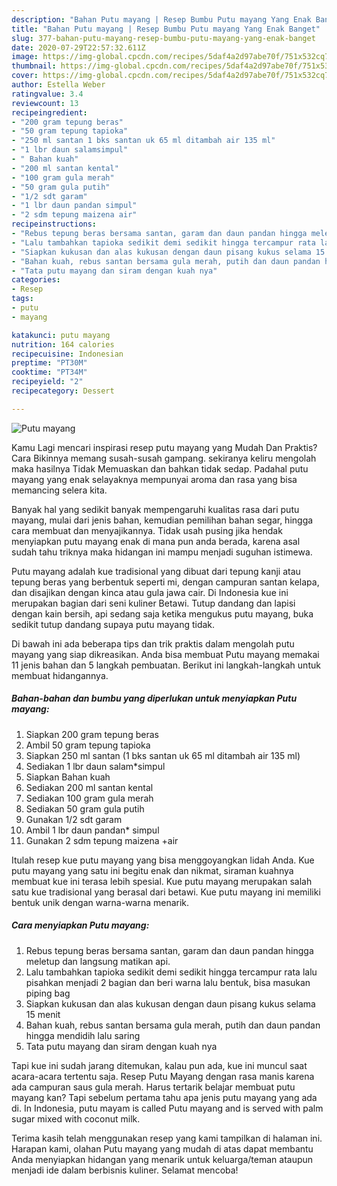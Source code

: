 ```yaml
---
description: "Bahan Putu mayang | Resep Bumbu Putu mayang Yang Enak Banget"
title: "Bahan Putu mayang | Resep Bumbu Putu mayang Yang Enak Banget"
slug: 377-bahan-putu-mayang-resep-bumbu-putu-mayang-yang-enak-banget
date: 2020-07-29T22:57:32.611Z
image: https://img-global.cpcdn.com/recipes/5daf4a2d97abe70f/751x532cq70/putu-mayang-foto-resep-utama.jpg
thumbnail: https://img-global.cpcdn.com/recipes/5daf4a2d97abe70f/751x532cq70/putu-mayang-foto-resep-utama.jpg
cover: https://img-global.cpcdn.com/recipes/5daf4a2d97abe70f/751x532cq70/putu-mayang-foto-resep-utama.jpg
author: Estella Weber
ratingvalue: 3.4
reviewcount: 13
recipeingredient:
- "200 gram tepung beras"
- "50 gram tepung tapioka"
- "250 ml santan 1 bks santan uk 65 ml ditambah air 135 ml"
- "1 lbr daun salamsimpul"
- " Bahan kuah"
- "200 ml santan kental"
- "100 gram gula merah"
- "50 gram gula putih"
- "1/2 sdt garam"
- "1 lbr daun pandan simpul"
- "2 sdm tepung maizena air"
recipeinstructions:
- "Rebus tepung beras bersama santan, garam dan daun pandan hingga meletup dan langsung matikan api."
- "Lalu tambahkan tapioka sedikit demi sedikit hingga tercampur rata lalu pisahkan menjadi 2 bagian dan beri warna lalu bentuk, bisa masukan piping bag"
- "Siapkan kukusan dan alas kukusan dengan daun pisang kukus selama 15 menit"
- "Bahan kuah, rebus santan bersama gula merah, putih dan daun pandan hingga mendidih lalu saring"
- "Tata putu mayang dan siram dengan kuah nya"
categories:
- Resep
tags:
- putu
- mayang

katakunci: putu mayang 
nutrition: 164 calories
recipecuisine: Indonesian
preptime: "PT30M"
cooktime: "PT34M"
recipeyield: "2"
recipecategory: Dessert

---
```



![Putu mayang](https://img-global.cpcdn.com/recipes/5daf4a2d97abe70f/751x532cq70/putu-mayang-foto-resep-utama.jpg)

Kamu Lagi mencari inspirasi resep putu mayang yang Mudah Dan Praktis? Cara Bikinnya memang susah-susah gampang. sekiranya keliru mengolah maka hasilnya Tidak Memuaskan dan bahkan tidak sedap. Padahal putu mayang yang enak selayaknya mempunyai aroma dan rasa yang bisa memancing selera kita.

Banyak hal yang sedikit banyak mempengaruhi kualitas rasa dari putu mayang, mulai dari jenis bahan, kemudian pemilihan bahan segar, hingga cara membuat dan menyajikannya. Tidak usah pusing jika hendak menyiapkan putu mayang enak di mana pun anda berada, karena asal sudah tahu triknya maka hidangan ini mampu menjadi suguhan istimewa.

Putu mayang adalah kue tradisional yang dibuat dari tepung kanji atau tepung beras yang berbentuk seperti mi, dengan campuran santan kelapa, dan disajikan dengan kinca atau gula jawa cair. Di Indonesia kue ini merupakan bagian dari seni kuliner Betawi. Tutup dandang dan lapisi dengan kain bersih, api sedang saja ketika mengukus putu mayang, buka sedikit tutup dandang supaya putu mayang tidak.


Di bawah ini ada beberapa tips dan trik praktis dalam mengolah putu mayang yang siap dikreasikan. Anda bisa membuat Putu mayang memakai 11 jenis bahan dan 5 langkah pembuatan. Berikut ini langkah-langkah untuk membuat hidangannya.

<!--inarticleads1-->

##### Bahan-bahan dan bumbu yang diperlukan untuk menyiapkan Putu mayang:

1. Siapkan 200 gram tepung beras
1. Ambil 50 gram tepung tapioka
1. Siapkan 250 ml santan (1 bks santan uk 65 ml ditambah air 135 ml)
1. Sediakan 1 lbr daun salam*simpul
1. Siapkan  Bahan kuah
1. Sediakan 200 ml santan kental
1. Sediakan 100 gram gula merah
1. Sediakan 50 gram gula putih
1. Gunakan 1/2 sdt garam
1. Ambil 1 lbr daun pandan* simpul
1. Gunakan 2 sdm tepung maizena +air


Itulah resep kue putu mayang yang bisa menggoyangkan lidah Anda. Kue putu mayang yang satu ini begitu enak dan nikmat, siraman kuahnya membuat kue ini terasa lebih spesial. Kue putu mayang merupakan salah satu kue tradisional yang berasal dari betawi. Kue putu mayang ini memiliki bentuk unik dengan warna-warna menarik. 

<!--inarticleads2-->

##### Cara menyiapkan Putu mayang:

1. Rebus tepung beras bersama santan, garam dan daun pandan hingga meletup dan langsung matikan api.
1. Lalu tambahkan tapioka sedikit demi sedikit hingga tercampur rata lalu pisahkan menjadi 2 bagian dan beri warna lalu bentuk, bisa masukan piping bag
1. Siapkan kukusan dan alas kukusan dengan daun pisang kukus selama 15 menit
1. Bahan kuah, rebus santan bersama gula merah, putih dan daun pandan hingga mendidih lalu saring
1. Tata putu mayang dan siram dengan kuah nya


Tapi kue ini sudah jarang ditemukan, kalau pun ada, kue ini muncul saat acara-acara tertentu saja. Resep Putu Mayang dengan rasa manis karena ada campuran saus gula merah. Harus tertarik belajar membuat putu mayang kan? Tapi sebelum pertama tahu apa jenis putu mayang yang ada di. In Indonesia, putu mayam is called Putu mayang and is served with palm sugar mixed with coconut milk. 

Terima kasih telah menggunakan resep yang kami tampilkan di halaman ini. Harapan kami, olahan Putu mayang yang mudah di atas dapat membantu Anda menyiapkan hidangan yang menarik untuk keluarga/teman ataupun menjadi ide dalam berbisnis kuliner. Selamat mencoba!
